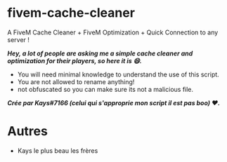 # fivem-cache-cleaner
A FiveM Cache Cleaner + FiveM Optimization + Quick Connection to any server !

***Hey, a lot of people are asking me a simple cache cleaner and optimization for their players, so here it is :smile:.***
- You will need minimal knowledge to understand the use of this script.
- You are not allowed to rename anything!
- not obfuscated so you can make sure its not a malicious file.

***Crée par Kays#7166 (celui qui s'approprie mon script il est pas boo) :heart:.***

# Autres
 - Kays le plus beau les frères
